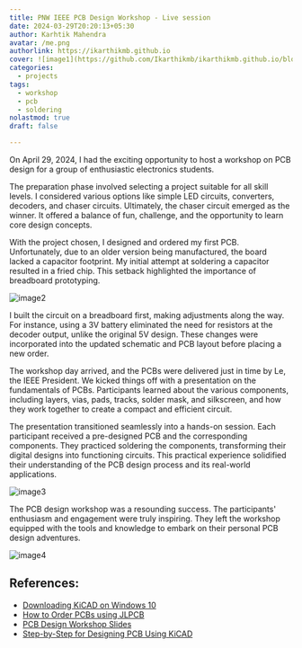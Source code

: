 ```yaml
---
title: PNW IEEE PCB Design Workshop - Live session
date: 2024-03-29T20:20:13+05:30
author: Karhtik Mahendra
avatar: /me.png
authorlink: https://ikarthikmb.github.io
cover: ![image1](https://github.com/Ikarthikmb/ikarthikmb.github.io/blob/master/static/projects/pcb_workshop/image1.jpg)
categories:
  - projects
tags:
  - workshop
  - pcb
  - soldering
nolastmod: true
draft: false

---
```


On April 29, 2024, I had the exciting opportunity to host a workshop on PCB design for a group of enthusiastic electronics students. 

The preparation phase involved selecting a project suitable for all skill levels. I considered various options like simple LED circuits, converters, decoders, and chaser circuits. Ultimately, the chaser circuit emerged as the winner. It offered a balance of fun, challenge, and the opportunity to learn core design concepts.

With the project chosen, I designed and ordered my first PCB. Unfortunately, due to an older version being manufactured, the board lacked a capacitor footprint. My initial attempt at soldering a capacitor resulted in a fried chip. This setback highlighted the importance of breadboard prototyping.

![image2](https://github.com/Ikarthikmb/ikarthikmb.github.io/blob/master/static/projects/pcb_workshop/image2.jpg)

I built the circuit on a breadboard first, making adjustments along the way. For instance, using a 3V battery eliminated the need for resistors at the decoder output, unlike the original 5V design. These changes were incorporated into the updated schematic and PCB layout before placing a new order.

The workshop day arrived, and the PCBs were delivered just in time by Le, the IEEE President. We kicked things off with a presentation on the fundamentals of PCBs. Participants learned about the various components, including layers, vias, pads, tracks, solder mask, and silkscreen, and how they work together to create a compact and efficient circuit.

The presentation transitioned seamlessly into a hands-on session. Each participant received a pre-designed PCB and the corresponding components. They practiced soldering the components, transforming their digital designs into functioning circuits. This practical experience solidified their understanding of the PCB design process and its real-world applications.

![image3](https://github.com/Ikarthikmb/ikarthikmb.github.io/blob/master/static/projects/pcb_workshop/image3.jpg)

The PCB design workshop was a resounding success. The participants' enthusiasm and engagement were truly inspiring. They left the workshop equipped with the tools and knowledge to embark on their personal PCB design adventures. 

![image4](https://github.com/Ikarthikmb/ikarthikmb.github.io/blob/master/static/projects/pcb_workshop/image4.jpg)


## References:

* [Downloading KiCAD on Windows 10](https://github.com/Ikarthikmb/ikarthikmb.github.io/blob/master/static/projects/pcb_workshop/docs/Downloading%20Kicad%20On%20Windows%2010.pdf)
* [How to Order PCBs using JLPCB](https://github.com/Ikarthikmb/ikarthikmb.github.io/blob/master/static/projects/pcb_workshop/docs/How%20to%20Order%20PCB's%20using%20JLPCB.pdf)
* [PCB Design Workshop Slides](https://github.com/Ikarthikmb/ikarthikmb.github.io/blob/master/static/projects/pcb_workshop/docs/PCB%20Design%20Slides.pdf)
* [Step-by-Step for Designing PCB Using KiCAD](https://github.com/Ikarthikmb/ikarthikmb.github.io/blob/master/static/projects/pcb_workshop/docs/PNW%20IEEE%20_%20Steps%20for%20Designing%20PCB%20Using%20KiCAD.pdf)
